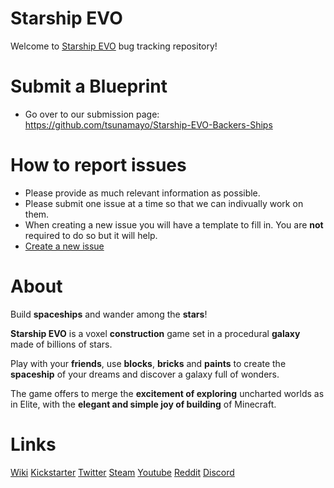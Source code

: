 # Starship EVO

Welcome to [Starship EVO](https://www.skywanderersgame.com/) bug tracking repository!

# Submit a Blueprint
- Go over to our submission page: https://github.com/tsunamayo/Starship-EVO-Backers-Ships

# How to report issues

- Please provide as much relevant information as possible.
- Please submit one issue at a time so that we can indivually work on them.
- When creating a new issue you will have a template to fill in. You are **not** required to do so but it will help.
- [Create a new issue](https://github.com/tsunamayo/Skywanderers/issues/new)

# About

Build **spaceships** and wander among the **stars**!

**Starship EVO** is a voxel **construction** game set in a procedural **galaxy** made of billions of stars.

Play with your **friends**, use **blocks**, **bricks** and **paints** to create the **spaceship** of your dreams and discover a galaxy full of wonders.

The game offers to merge the **excitement of exploring** uncharted worlds as in Elite, with the **elegant and simple joy of building** of Minecraft.

# Links

[Wiki](https://skywanderers.gamepedia.com/Skywanderers_Wiki)
[Kickstarter](https://www.kickstarter.com/projects/skywanderers/skywanderers)
[Twitter](https://twitter.com/TransNeonOrange)
[Steam](http://steamcommunity.com/sharedfiles/filedetails/?id=875717459)
[Youtube](https://www.youtube.com/channel/UCITNnomMkqQv1aNi_8dxVBQ)
[Reddit](https://www.reddit.com/r/skywanderers/)
[Discord](https://discord.gg/ufGxXzB)
